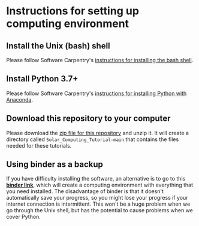 # Instructions for setting up computing environment

## Install the Unix (bash) shell

Please follow Software Carpentry's [instructions for installing the bash
shell](https://carpentries.github.io/workshop-template/#shell).

## Install Python 3.7+

Please follow Software Carpentry's [instructions for installing Python with 
Anaconda](https://carpentries.github.io/workshop-template/#python).

## Download this repository to your computer

Please download the [zip file for this
repository](https://github.com/namurphy/Solar_Computing_Tutorial/archive/refs/heads/main.zip)
and unzip it.  It will create a directory called `Solar_Computing_Tutorial-main`
that contains the files needed for these tutorials.

## Using binder as a backup

If you have difficulty installing the software, an alternative is to go to this
**[binder link](https://mybinder.org/v2/gh/namurphy/Solar_Computing_Tutorial/main)**,
which will create a computing environment with everything that you need installed.
The disadvantage of binder is that it doesn't automatically save your progress, so
you might lose your progress if your internet connection is intermittent. This won't
be a huge problem when we go through the Unix shell, but has the potential to cause 
problems when we cover Python.

